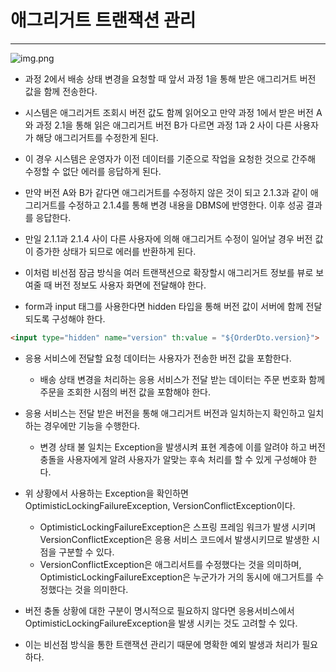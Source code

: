 # 애그리거트 트랜잭션 관리


--- 
![img.png](image/image_8_6.png)


 - 과정 2에서 배송 상태 변경을 요청할 때 앞서 과정 1을 통해 받은 애그리거트 버전 값을 함께 전송한다.
 - 시스템은 애그리거트 조회시 버전 값도 함께 읽어오고 만약 과정 1에서 받은 버전 A와 과정 2.1을 통해 읽은 애그리거트 버전 B가 다르면 과정 1과 2 사이 다른 사용자가 해당 애그리거트를 수정한게 된다.
 - 이 경우 시스템은 운영자가 이전 데이터를 기준으로 작업을 요청한 것으로 간주해 수정할 수 없단 에러를 응답하게 된다.

 - 만약 버전 A와 B가 같다면 애그리거트를 수정하지 않은 것이 되고 2.1.3과 같이 애그리거트를 수정하고 2.1.4를 통해 변경 내용을 DBMS에 반영한다. 이후 성공 결과를 응답한다.
 - 만일 2.1.1과 2.1.4 사이 다른 사용자에 의해 애그리거트 수정이 일어날 경우 버전 값이 증가한 상태가 되므로 에러를 반환하게 된다.
 - 이처럼 비선점 잠금 방식을 여러 트랜잭션으로 확장할시 애그리거트 정보를 뷰로 보여줄 때 버전 정보도 사용자 화면에 전달해야 한다.
 - form과 input 태그를 사용한다면 hidden 타입을 통해 버전 값이 서버에 함께 전달 되도록 구성해야 한다.

```html
<input type="hidden" name="version" th:value = "${OrderDto.version}">
```

 - 응용 서비스에 전달할 요청 데이터는 사용자가 전송한 버전 값을 포함한다.
   - 배송 상태 변경을 처리하는 응용 서비스가 전달 받는 데이터는 주문 번호화 함께 주문을 조회한 시점의 버전 값을 포함해야 한다.

 
 - 응용 서비스는 전달 받은 버전을 통해 애그리거트 버전과 일치하는지 확인하고 일치 하는 경우에만 기능을 수행한다.
   - 변경 상태 불 일치는 Exception을 발생시켜 표현 계층에 이를 알려야 하고 버전 충돌을 사용자에게 알려 사용자가 알맞는 후속 처리를 할 수 있게 구성해야 한다.

 - 위 상황에서 사용하는 Exception을 확인하면 OptimisticLockingFailureException, VersionConflictException이다.
   - OptimisticLockingFailureException은 스프링 프레임 워크가 발생 시키며 VersionConflictException은 응용 서비스 코드에서 발생시키므로 발생한 시점을 구분할 수 있다.
   - VersionConflictException은 애그리서트를 수정했다는 것을 의미하며, OptimisticLockingFailureException은 누군가가 거의 동시에 애그거트를 수정했다는 것을 의미한다.
 - 버전 충돌 상황에 대한 구분이 명시적으로 필요하지 않다면 응용서비스에서 OptimisticLockingFailureException을 발생 시키는 것도 고려할 수 있다.

 - 이는 비선점 방식을 통한 트랜잭션 관리기 때문에 명확한 예외 발생과 처리가 필요하다.
